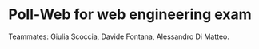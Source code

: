 # Poll-Web for web engineering exam
Teammates:
Giulia Scoccia,
Davide Fontana, 
Alessandro Di Matteo.